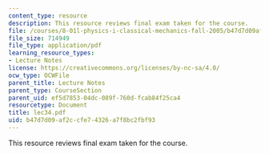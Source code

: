```yaml
---
content_type: resource
description: This resource reviews final exam taken for the course.
file: /courses/8-01l-physics-i-classical-mechanics-fall-2005/b47d7d09af2ccfe74326a7f8bc2fbf93_lec34.pdf
file_size: 714949
file_type: application/pdf
learning_resource_types:
- Lecture Notes
license: https://creativecommons.org/licenses/by-nc-sa/4.0/
ocw_type: OCWFile
parent_title: Lecture Notes
parent_type: CourseSection
parent_uid: ef5d7853-04dc-089f-760d-fcab84f25ca4
resourcetype: Document
title: lec34.pdf
uid: b47d7d09-af2c-cfe7-4326-a7f8bc2fbf93
---
```

This resource reviews final exam taken for the course.